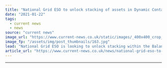 ```yaml
---
title: "National Grid ESO to unlock stacking of assets in Dynamic Containment and BM"
date: "2021-01-22"
tags: 
  - current news
  - news
source: "current news"
image_url: "https://www.current-news.co.uk/static/images/_400x400_crop_center-center/Arenkos-Bloxwich-battery-credit-Arenko.jpg"
image_fp: "/assets/img/post_thumbnails/163.jpg"
lead: "​National Grid ESO is looking to unlock stacking within the Balancing Mechanism (BM) as part of the development of the Dynamic Containment service."
article_url: "https://www.current-news.co.uk/news/national-grid-eso-to-unlock-stacking-of-assets-in-dynamic-containment-and-bm?utm_source=rss-feeds&utm_medium=rss&utm_campaign=rss"
---
```


---
